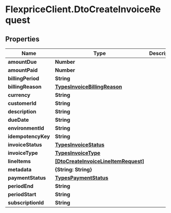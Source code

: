 # FlexpriceClient.DtoCreateInvoiceRequest

## Properties

Name | Type | Description | Notes
------------ | ------------- | ------------- | -------------
**amountDue** | **Number** |  | 
**amountPaid** | **Number** |  | [optional] 
**billingPeriod** | **String** |  | [optional] 
**billingReason** | [**TypesInvoiceBillingReason**](TypesInvoiceBillingReason.md) |  | [optional] 
**currency** | **String** |  | 
**customerId** | **String** |  | 
**description** | **String** |  | [optional] 
**dueDate** | **String** |  | [optional] 
**environmentId** | **String** |  | [optional] 
**idempotencyKey** | **String** |  | [optional] 
**invoiceStatus** | [**TypesInvoiceStatus**](TypesInvoiceStatus.md) |  | [optional] 
**invoiceType** | [**TypesInvoiceType**](TypesInvoiceType.md) |  | [optional] 
**lineItems** | [**[DtoCreateInvoiceLineItemRequest]**](DtoCreateInvoiceLineItemRequest.md) |  | [optional] 
**metadata** | **{String: String}** |  | [optional] 
**paymentStatus** | [**TypesPaymentStatus**](TypesPaymentStatus.md) |  | [optional] 
**periodEnd** | **String** |  | [optional] 
**periodStart** | **String** |  | [optional] 
**subscriptionId** | **String** |  | [optional] 


